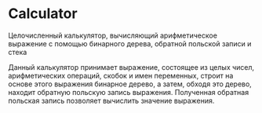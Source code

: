 # Calculator
Целочисленный калькулятор, вычисляющий арифметическое выражение с помощью бинарного дерева, обратной польской записи и стека

Данный калькулятор принимает выражение, состоящее из целых чисел, арифметических операций, скобок и имен переменных, строит на основе этого выражения бинарное дерево, а затем, обходя это дерево, находит обратную польскую запись выражения. Полученная обратная польская запись позволяет вычислить значение выражения.
